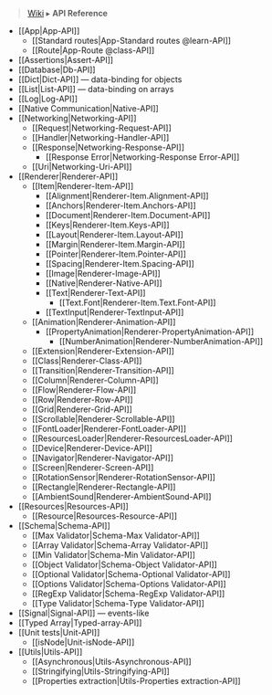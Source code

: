 > [Wiki](Home) ▸ **API Reference**

* [[App|App-API]]
  * [[Standard routes|App-Standard routes @learn-API]]
  * [[Route|App-Route @class-API]]
* [[Assertions|Assert-API]]
* [[Database|Db-API]]
* [[Dict|Dict-API]] — data-binding for objects
* [[List|List-API]] — data-binding on arrays
* [[Log|Log-API]]
* [[Native Communication|Native-API]]
* [[Networking|Networking-API]]
  * [[Request|Networking-Request-API]]
  * [[Handler|Networking-Handler-API]]
  * [[Response|Networking-Response-API]]
    * [[Response Error|Networking-Response Error-API]]
  * [[Uri|Networking-Uri-API]]
* [[Renderer|Renderer-API]]
  * [[Item|Renderer-Item-API]]
    * [[Alignment|Renderer-Item.Alignment-API]]
    * [[Anchors|Renderer-Item.Anchors-API]]
    * [[Document|Renderer-Item.Document-API]]
    * [[Keys|Renderer-Item.Keys-API]]
    * [[Layout|Renderer-Item.Layout-API]]
    * [[Margin|Renderer-Item.Margin-API]]
    * [[Pointer|Renderer-Item.Pointer-API]]
    * [[Spacing|Renderer-Item.Spacing-API]]
    * [[Image|Renderer-Image-API]]
    * [[Native|Renderer-Native-API]]
    * [[Text|Renderer-Text-API]]
      * [[Text.Font|Renderer-Item.Text.Font-API]]
    * [[TextInput|Renderer-TextInput-API]]
  * [[Animation|Renderer-Animation-API]]
    * [[PropertyAnimation|Renderer-PropertyAnimation-API]]
      * [[NumberAnimation|Renderer-NumberAnimation-API]]
  * [[Extension|Renderer-Extension-API]]
  * [[Class|Renderer-Class-API]]
  * [[Transition|Renderer-Transition-API]]
  * [[Column|Renderer-Column-API]]
  * [[Flow|Renderer-Flow-API]]
  * [[Row|Renderer-Row-API]]
  * [[Grid|Renderer-Grid-API]]
  * [[Scrollable|Renderer-Scrollable-API]]
  * [[FontLoader|Renderer-FontLoader-API]]
  * [[ResourcesLoader|Renderer-ResourcesLoader-API]]
  * [[Device|Renderer-Device-API]]
  * [[Navigator|Renderer-Navigator-API]]
  * [[Screen|Renderer-Screen-API]]
  * [[RotationSensor|Renderer-RotationSensor-API]]
  * [[Rectangle|Renderer-Rectangle-API]]
  * [[AmbientSound|Renderer-AmbientSound-API]]
* [[Resources|Resources-API]]
  * [[Resource|Resources-Resource-API]]
* [[Schema|Schema-API]]
  * [[Max Validator|Schema-Max Validator-API]]
  * [[Array Validator|Schema-Array Validator-API]]
  * [[Min Validator|Schema-Min Validator-API]]
  * [[Object Validator|Schema-Object Validator-API]]
  * [[Optional Validator|Schema-Optional Validator-API]]
  * [[Options Validator|Schema-Options Validator-API]]
  * [[RegExp Validator|Schema-RegExp Validator-API]]
  * [[Type Validator|Schema-Type Validator-API]]
* [[Signal|Signal-API]] — events-like
* [[Typed Array|Typed-array-API]]
* [[Unit tests|Unit-API]]
  * [[isNode|Unit-isNode-API]]
* [[Utils|Utils-API]]
  * [[Asynchronous|Utils-Asynchronous-API]]
  * [[Stringifying|Utils-Stringifying-API]]
  * [[Properties extraction|Utils-Properties extraction-API]]
